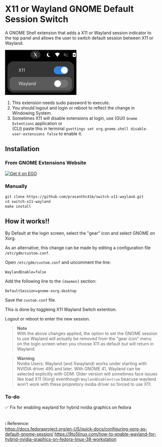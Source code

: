 # X11 or Wayland GNOME Default Session Switch
A GNOME Shell extension that adds a X11 or Wayland session indicator to the top panel and allows the user to switch default session between X11 or Wayland.

![alt text](img/screenshot.png)

1. This extension needs sudo password to execute.
2. You should logout and login or reboot to reflect the change in Windowing System.
3. Sometimes X11 will disable extensions at login, use (GUI) ```Gnome Extentions``` application or <br> (CLI) paste this in terminal ```gsettings set org.gnome.shell disable-user-extensions false``` to enable it.

## Installation
### From GNOME Extensions Website
<a href="https://extensions.gnome.org/extension/6145/switch-x11-wayland-default-session/">
<img src="https://raw.githubusercontent.com/prasanthc41m/switch-x11-wayland/main/img/get-it-on-ego.svg" alt="Get it on EGO" width="200" />
</a>

### Manually

```
git clone https://github.com/prasanthc41m/switch-x11-wayland.git
cd switch-x11-wayland
make install
```
## How it works!!
By Default at the login screen, select the "gear" icon and select GNOME on Xorg.

As an alternative, this change can be made by editing a configuration file ```/etc/gdm/custom.conf```.

  Open ```/etc/gdm/custom.conf``` and uncomment the line:

  ```WaylandEnable=false```

  Add the following line to the ```[daemon]``` section:

  ```DefaultSession=gnome-xorg.desktop```

   Save the ```custom.conf``` file.

   This is done by toggleing X11 Wayland Switch extention.

   Logout or reboot to enter the new session.

> **Note**<br>
> With the above changes applied, the option to set the GNOME session to use Wayland will actually be removed from the "gear icon" menu on the login screen when you choose X11 as default but will return in Wayland.

> **Warning**<br>
> Nvidia Users: Wayland (and Xwayland) works under starting with NVIDIA driver 495 and later. With GNOME 41, Wayland can be selected explicitly with GDM. Older version will sometimes face issues like load X11 (Xorg) eventhough ```WaylandEnable=true``` beacuse wayland won't work with these propretory nvidia driver so forced to use X11.

### To-do 
:white_check_mark: Fix for enabling wayland for hybrid nvidia graphics on fedora
<br></br>
<br>
:information_source: Reference:<br>
https://docs.fedoraproject.org/en-US/quick-docs/configuring-xorg-as-default-gnome-session/
https://9to5linux.com/how-to-enable-wayland-for-hybrid-nvidia-graphics-on-fedora-linux-38-workstation
</br>

